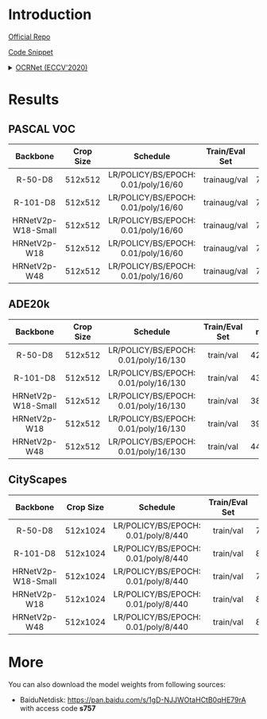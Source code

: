 # Introduction

<a href="https://github.com/openseg-group/OCNet.pytorch">Official Repo</a>

<a href="https://github.com/SegmentationBLWX/sssegmentation/tree/main/ssseg/modules/models/ocrnet">Code Snippet</a>

<details>
<summary align="left"><a href="https://arxiv.org/pdf/1909.11065.pdf">OCRNet (ECCV'2020)</a></summary>

```latex
@article{yuan2019object,
    title={Object-contextual representations for semantic segmentation},
    author={Yuan, Yuhui and Chen, Xilin and Wang, Jingdong},
    journal={arXiv preprint arXiv:1909.11065},
    year={2019}
}
```

</details>


# Results

## PASCAL VOC
| Backbone           | Crop Size  | Schedule                             | Train/Eval Set  | mIoU   | Download                 |
| :-:                | :-:        | :-:                                  | :-:             | :-:    | :-:                      |
| R-50-D8            | 512x512    | LR/POLICY/BS/EPOCH: 0.01/poly/16/60  | trainaug/val    | 76.75% | [model](https://github.com/SegmentationBLWX/modelstore/releases/download/ssseg_ocrnet/ocrnet_resnet50os8_voc_train.pth) &#124; [log](https://github.com/SegmentationBLWX/modelstore/releases/download/ssseg_ocrnet/ocrnet_resnet50os8_voc_train.log) |
| R-101-D8           | 512x512    | LR/POLICY/BS/EPOCH: 0.01/poly/16/60  | trainaug/val    | 78.82% | [model](https://github.com/SegmentationBLWX/modelstore/releases/download/ssseg_ocrnet/ocrnet_resnet101os8_voc_train.pth) &#124; [log](https://github.com/SegmentationBLWX/modelstore/releases/download/ssseg_ocrnet/ocrnet_resnet101os8_voc_train.log) |
| HRNetV2p-W18-Small | 512x512    | LR/POLICY/BS/EPOCH: 0.01/poly/16/60  | trainaug/val    | 72.80% | [model](https://github.com/SegmentationBLWX/modelstore/releases/download/ssseg_ocrnet/ocrnet_hrnetv2w18s_voc_train.pth) &#124; [log](https://github.com/SegmentationBLWX/modelstore/releases/download/ssseg_ocrnet/ocrnet_hrnetv2w18s_voc_train.log) |
| HRNetV2p-W18       | 512x512    | LR/POLICY/BS/EPOCH: 0.01/poly/16/60  | trainaug/val    | 75.80% | [model](https://github.com/SegmentationBLWX/modelstore/releases/download/ssseg_ocrnet/ocrnet_hrnetv2w18_voc_train.pth) &#124; [log](https://github.com/SegmentationBLWX/modelstore/releases/download/ssseg_ocrnet/ocrnet_hrnetv2w18_voc_train.log) |
| HRNetV2p-W48       | 512x512    | LR/POLICY/BS/EPOCH: 0.01/poly/16/60  | trainaug/val    | 77.60% | [model](https://github.com/SegmentationBLWX/modelstore/releases/download/ssseg_ocrnet/ocrnet_hrnetv2w48_voc_train.pth) &#124; [log](https://github.com/SegmentationBLWX/modelstore/releases/download/ssseg_ocrnet/ocrnet_hrnetv2w48_voc_train.log) |

## ADE20k
| Backbone           | Crop Size  | Schedule                             | Train/Eval Set  | mIoU   | Download                 |
| :-:                | :-:        | :-:                                  | :-:             | :-:    | :-:                      |
| R-50-D8            | 512x512    | LR/POLICY/BS/EPOCH: 0.01/poly/16/130 | train/val       | 42.47% | [model](https://github.com/SegmentationBLWX/modelstore/releases/download/ssseg_ocrnet/ocrnet_resnet50os8_ade20k_train.pth) &#124; [log](https://github.com/SegmentationBLWX/modelstore/releases/download/ssseg_ocrnet/ocrnet_resnet50os8_ade20k_train.log) |
| R-101-D8           | 512x512    | LR/POLICY/BS/EPOCH: 0.01/poly/16/130 | train/val       | 43.99% | [model](https://github.com/SegmentationBLWX/modelstore/releases/download/ssseg_ocrnet/ocrnet_resnet101os8_ade20k_train.pth) &#124; [log](https://github.com/SegmentationBLWX/modelstore/releases/download/ssseg_ocrnet/ocrnet_resnet101os8_ade20k_train.log) |
| HRNetV2p-W18-Small | 512x512    | LR/POLICY/BS/EPOCH: 0.01/poly/16/130 | train/val       | 38.04% | [model](https://github.com/SegmentationBLWX/modelstore/releases/download/ssseg_ocrnet/ocrnet_hrnetv2w18s_ade20k_train.pth) &#124; [log](https://github.com/SegmentationBLWX/modelstore/releases/download/ssseg_ocrnet/ocrnet_hrnetv2w18s_ade20k_train.log) |
| HRNetV2p-W18       | 512x512    | LR/POLICY/BS/EPOCH: 0.01/poly/16/130 | train/val       | 39.85% | [model](https://github.com/SegmentationBLWX/modelstore/releases/download/ssseg_ocrnet/ocrnet_hrnetv2w18_ade20k_train.pth) &#124; [log](https://github.com/SegmentationBLWX/modelstore/releases/download/ssseg_ocrnet/ocrnet_hrnetv2w18_ade20k_train.log) |
| HRNetV2p-W48       | 512x512    | LR/POLICY/BS/EPOCH: 0.01/poly/16/130 | train/val       | 44.03% | [model](https://github.com/SegmentationBLWX/modelstore/releases/download/ssseg_ocrnet/ocrnet_hrnetv2w48_ade20k_train.pth) &#124; [log](https://github.com/SegmentationBLWX/modelstore/releases/download/ssseg_ocrnet/ocrnet_hrnetv2w48_ade20k_train.log) |

## CityScapes
| Backbone           | Crop Size  | Schedule                             | Train/Eval Set  | mIoU   | Download                 |
| :-:                | :-:        | :-:                                  | :-:             | :-:    | :-:                      |
| R-50-D8            | 512x1024   | LR/POLICY/BS/EPOCH: 0.01/poly/8/440  | train/val       | 79.40% | [model](https://github.com/SegmentationBLWX/modelstore/releases/download/ssseg_ocrnet/ocrnet_resnet50os8_cityscapes_train.pth) &#124; [log](https://github.com/SegmentationBLWX/modelstore/releases/download/ssseg_ocrnet/ocrnet_resnet50os8_cityscapes_train.log) |
| R-101-D8           | 512x1024   | LR/POLICY/BS/EPOCH: 0.01/poly/8/440  | train/val       | 80.61% | [model](https://github.com/SegmentationBLWX/modelstore/releases/download/ssseg_ocrnet/ocrnet_resnet101os8_cityscapes_train.pth) &#124; [log](https://github.com/SegmentationBLWX/modelstore/releases/download/ssseg_ocrnet/ocrnet_resnet101os8_cityscapes_train.log) |
| HRNetV2p-W18-Small | 512x1024   | LR/POLICY/BS/EPOCH: 0.01/poly/8/440  | train/val       | 79.30% | [model](https://github.com/SegmentationBLWX/modelstore/releases/download/ssseg_ocrnet/ocrnet_hrnetv2w18s_cityscapes_train.pth) &#124; [log](https://github.com/SegmentationBLWX/modelstore/releases/download/ssseg_ocrnet/ocrnet_hrnetv2w18s_cityscapes_train.log) |
| HRNetV2p-W18       | 512x1024   | LR/POLICY/BS/EPOCH: 0.01/poly/8/440  | train/val       | 80.58% | [model](https://github.com/SegmentationBLWX/modelstore/releases/download/ssseg_ocrnet/ocrnet_hrnetv2w18_cityscapes_train.pth) &#124; [log](https://github.com/SegmentationBLWX/modelstore/releases/download/ssseg_ocrnet/ocrnet_hrnetv2w18_cityscapes_train.log) |
| HRNetV2p-W48       | 512x1024   | LR/POLICY/BS/EPOCH: 0.01/poly/8/440  | train/val       | 81.44% | [model](https://github.com/SegmentationBLWX/modelstore/releases/download/ssseg_ocrnet/ocrnet_hrnetv2w48_cityscapes_train.pth) &#124; [log](https://github.com/SegmentationBLWX/modelstore/releases/download/ssseg_ocrnet/ocrnet_hrnetv2w48_cityscapes_train.log) |


# More
You can also download the model weights from following sources:
- BaiduNetdisk: https://pan.baidu.com/s/1gD-NJJWOtaHCtB0qHE79rA with access code **s757**